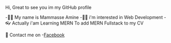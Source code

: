 Hi, Great to see you im my GitHub profile 

-:frowning_man: My name is Mammasse Amine
-:man_technologist: i'm interested in Web Development
-:eyeglasses: Actually i'am Learning MERN To add MERN Fullstack to my CV

:calling:	Contact me on 
 -[Facebook ](https://www.facebook.com/amine.davide.96)


<!---
MammasseAmine/MammasseAmine is a ✨ special ✨ repository because its `README.md` (this file) appears on your GitHub profile.
You can click the Preview link to take a look at your changes.
--->
